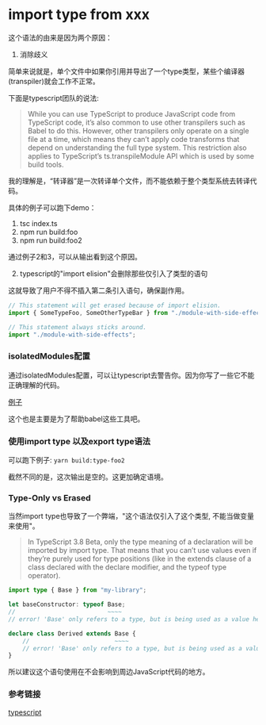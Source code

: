 # import type from xxx

这个语法的由来是因为两个原因：

1. 消除歧义

简单来说就是，单个文件中如果你引用并导出了一个type类型，某些个编译器(transpiler)就会工作不正常。

下面是typescript团队的说法: 

> While you can use TypeScript to produce JavaScript code from TypeScript code, it’s also common to use other transpilers such as Babel to do this. However, other transpilers only operate on a single file at a time, which means they can’t apply code transforms that depend on understanding the full type system. This restriction also applies to TypeScript’s ts.transpileModule API which is used by some build tools.

我的理解是，“转译器”是一次转译单个文件，而不能依赖于整个类型系统去转译代码。

具体的例子可以跑下demo：
  1. tsc index.ts
  2. npm run build:foo
  3. npm run build:foo2

通过例子2和3，可以从输出看到这个原因。

2. typescript的"import elision"会删除那些仅引入了类型的语句

这就导致了用户不得不插入第二条引入语句，确保副作用。

```ts
// This statement will get erased because of import elision.
import { SomeTypeFoo, SomeOtherTypeBar } from "./module-with-side-effects";

// This statement always sticks around.
import "./module-with-side-effects";
```

### isolatedModules配置

通过isolatedModules配置，可以让typescript去警告你。因为你写了一些它不能正确理解的代码。

[例子](https://www.typescriptlang.org/tsconfig#isolatedModules)

这个也是主要是为了帮助babel这些工具吧。

### 使用import type 以及export type语法

可以跑下例子:
`yarn build:type-foo2`

截然不同的是，这次输出是空的。这更加确定语境。

### Type-Only vs Erased

当然import type也导致了一个弊端，"这个语法仅引入了这个类型, 不能当做变量来使用"。

> In TypeScript 3.8 Beta, only the type meaning of a declaration will be imported by import type. That means that you can’t use values even if they’re purely used for type positions (like in the extends clause of a class declared with the declare modifier, and the typeof type operator).

```ts
import type { Base } from "my-library";

let baseConstructor: typeof Base;
//                          ~~~~
// error! 'Base' only refers to a type, but is being used as a value here.

declare class Derived extends Base {
    //                        ~~~~
    // error! 'Base' only refers to a type, but is being used as a value here.
}
```

所以建议这个语句使用在不会影响到周边JavaScript代码的地方。

### 参考链接

[typescript](https://devblogs.microsoft.com/typescript/announcing-typescript-3-8-beta/#type-only-imports-exports)
